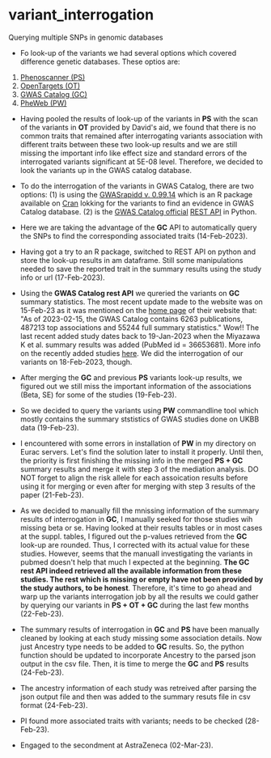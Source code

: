# variant_interrogation
Querying multiple SNPs in genomic databases


- Fo look-up of the variants we had several options which covered difference genetic databases. These optios are:
1. [Phenoscanner (PS)](http://www.phenoscanner.medschl.cam.ac.uk/)
2. [OpenTargets (OT)](https://www.opentargets.org/)
3. [GWAS Catalog (GC)](https://www.ebi.ac.uk/gwas/home)
4. [PheWeb (PW)](https://github.com/statgen/pheweb)

- Having pooled the results of look-up of the variants in __PS__ with the scan of the variants in __OT__ provided by David's aid, we found that there is no common traits that remained after interrogating variants association with different traits between these two look-up results and we are still missing the important info like effect size and standard errors of the interrogated variants significant at 5E-08 level. Therefore, we decided to look the variants up in the GWAS catalog database. 

- To do the interrogation of the variants in GWAS Catalog, there are two options: 
(1) is using the [GWASrapidd v. 0.99.14](https://rmagno.eu/gwasrapidd/reference/get_variants.html) which is an R package available on [Cran](https://cran.r-project.org/web/packages/gwasrapidd/) lokking for the variants to find an evidence in GWAS Catalog database.
(2) is the [GWAS Catalog official](https://www.ebi.ac.uk/gwas/docs/api) [REST API](https://github.com/EBISPOT/goci-rest) in Python.

- Here we are taking the advantage of the __GC__ API to automatically query the SNPs to find the corresponding associated traits (14-Feb-2023).

- Having got a try to an R package, switched to REST API on python and store the look-up results in am dataframe. Still some manipulations needed to save the reported trait in the summary results using the study info or url (17-Feb-2023).

- Using the __GWAS Catalog rest API__ we qureried the variants on  __GC__  summary statistics. The most recent update made to the website was on 15-Feb-23 as it was mentioned on the [home page](https://www.ebi.ac.uk/gwas/home) of their website that: "As of 2023-02-15, the GWAS Catalog contains 6263 publications, 487213 top associations and 55244 full summary statistics." Wow!! The last recent added study dates back to 19-Jan-2023 when the Miyazawa K et al. summary results was added (PubMed id = 36653681). More info on the recently added studies [here](https://www.ebi.ac.uk/gwas/downloads/summary-statistics). We did the interrogation of our variants on 18-Feb-2023, though.

- After merging the __GC__ and previous __PS__ variants look-up results, we figured out we still miss the important information of the associations (Beta, SE) for some of the studies (19-Feb-23). 

- So we decided to query the variants using __PW__ commandline tool which mostly contains the summary ststistics of GWAS studies done on UKBB data (19-Feb-23).

- I encountered with some errors in installation of __PW__ in my directory on Eurac servers. Let's find the solution later to install it properly. Until then, the priority is first finishing the missing info in the merged __PS + GC__ summary results and merge it with step 3 of the mediation analysis. DO NOT forget to align the risk allele for each assoication results before using it for merging or even after for merging with step 3 results of the paper (21-Feb-23).

- As we decided to manually fill the mnissing information of the summary results of interrogation in __GC__, I manually seeked for those studies wih missing beta or se. Having looked at their results tables or in most cases at the suppl. tables, I figured out the p-values retrieved from the __GC__ look-up are rounded. Thus, I corrected with its actual value for these studies. However, seems that the manuall investigating the variants in pubmed doesn't help that much I expected at the beginning. **The __GC__ rest API indeed retrieved all the available information from these studies. The rest which is missing or empty have not been provided by the study authors, to be honest**. Therefore, it's time to go ahead and warp up the variants interrogation job by all the results we could gather by querying our variants in __PS + OT + GC__ during the last few months (22-Feb-23).

- The summary results of interrogation in __GC__ and __PS__ have been manually cleaned by looking at each study missing some association details. Now just Ancestry type needs to be added to __GC__ results. So, the python function should be updated to incorporate Ancestry to the parsed json output in the csv file. Then, it is time to merge the __GC__ and __PS__ results (24-Feb-23).

- The ancestry information of each study was retreived after parsing the json output file and then was added to the summary resuts file in csv format (24-Feb-23).

- PI found more associated traits with variants; needs to be checked (28-Feb-23).
- Engaged to the secondment at AstraZeneca (02-Mar-23).

